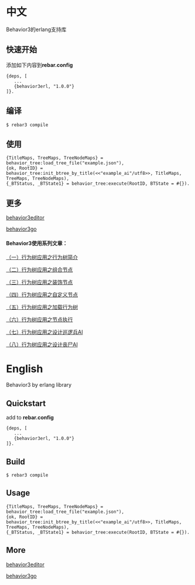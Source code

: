 中文
=====
Behavior3的erlang支持库

快速开始
----
添加如下内容到**rebar.config**

    {deps, [
       ...
       {behavior3erl, "1.0.0"}
    ]}.

编译
----
    $ rebar3 compile
    
使用
----
    {TitleMaps, TreeMaps, TreeNodeMaps} = behavior_tree:load_tree_file("example.json"),
    {ok, RootID} = behavior_tree:init_btree_by_title(<<"example_ai"/utf8>>, TitleMaps, TreeMaps, TreeNodeMaps),
    {_BTStatus, _BTState1} = behavior_tree:execute(RootID, BTState = #{}).
    
更多
----
[behavior3editor](https://github.com/behavior3/behavior3editor)

[behavior3go](https://github.com/magicsea/behavior3go)

#### Behavior3使用系列文章：

[（一）行为树应用之行为树简介](http://note.youdao.com/s/77bGugj9)

[（二）行为树应用之组合节点](http://note.youdao.com/s/XiKlHPIr)

[（三）行为树应用之装饰节点](http://note.youdao.com/s/9Z6zI3YE)

[（四）行为树应用之自定义节点](http://note.youdao.com/s/AcRrY8ig)

[（五）行为树应用之加载行为树](http://note.youdao.com/s/DiqLf0ES)

[（六）行为树应用之节点执行](http://note.youdao.com/s/PI3Wic5D)

[（七）行为树应用之设计巡逻兵AI](http://note.youdao.com/s/HTCGTgAm)

[（八）行为树应用之设计丧尸AI](http://note.youdao.com/s/3wKFxcTw)

English
=====

Behavior3 by erlang library

Quickstart
----
add to **rebar.config**

    {deps, [
       ...
       {behavior3erl, "1.0.0"}
    ]}.

Build
----

    $ rebar3 compile
   
Usage
----
    {TitleMaps, TreeMaps, TreeNodeMaps} = behavior_tree:load_tree_file("example.json"),
    {ok, RootID} = behavior_tree:init_btree_by_title(<<"example_ai"/utf8>>, TitleMaps, TreeMaps, TreeNodeMaps),
    {_BTStatus, _BTState1} = behavior_tree:execute(RootID, BTState = #{}).
    
More
----

[behavior3editor](https://github.com/behavior3/behavior3editor)

[behavior3go](https://github.com/magicsea/behavior3go)
